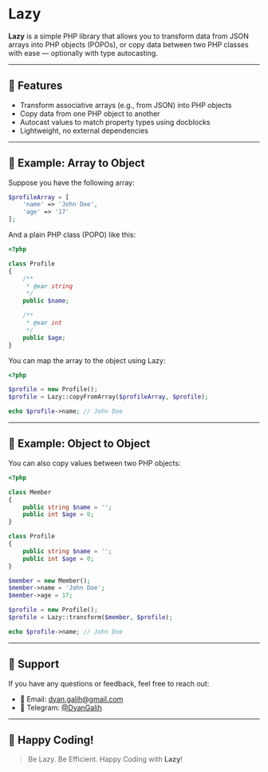 # Lazy

**Lazy** is a simple PHP library that allows you to transform data from JSON arrays into PHP objects (POPOs), or copy data between two PHP classes with ease — optionally with type autocasting.

---

## 🚀 Features

- Transform associative arrays (e.g., from JSON) into PHP objects
- Copy data from one PHP object to another
- Autocast values to match property types using docblocks
- Lightweight, no external dependencies

---

## 🧱 Example: Array to Object

Suppose you have the following array:

```php
$profileArray = [
    'name' => 'John Doe',
    'age' => '17'
];
```

And a plain PHP class (POPO) like this:

```php
<?php

class Profile
{
    /**
     * @var string
     */
    public $name;

    /**
     * @var int
     */
    public $age;
}
```

You can map the array to the object using Lazy:

```php
<?php

$profile = new Profile();
$profile = Lazy::copyFromArray($profileArray, $profile);

echo $profile->name; // John Doe
```

---

## 🔄 Example: Object to Object

You can also copy values between two PHP objects:

```php
<?php

class Member
{
    public string $name = '';
    public int $age = 0;
}

class Profile
{
    public string $name = '';
    public int $age = 0;
}

$member = new Member();
$member->name = 'John Doe';
$member->age = 17;

$profile = new Profile();
$profile = Lazy::transform($member, $profile);

echo $profile->name; // John Doe
```

---

## 💬 Support

If you have any questions or feedback, feel free to reach out:

- 📧 Email: [dyan.galih@gmail.com](mailto:dyan.galih@gmail.com)
- 💬 Telegram: [@DyanGalih](https://t.me/DyanGalih)

---

## 🧘 Happy Coding!

> Be Lazy. Be Efficient. Happy Coding with **Lazy**!
